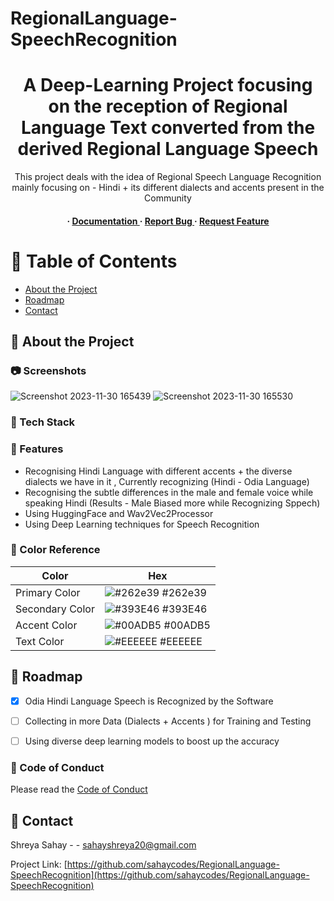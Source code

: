 # RegionalLanguage-SpeechRecognition
<div align='center'>

<h1>A Deep-Learning Project focusing on the reception of Regional Language Text converted from the derived Regional Language Speech </h1>
<p>This project deals with the idea of Regional Speech Language Recognition mainly focusing on - Hindi + its different dialects and accents present in the Community </p>

<h4> <span> · </span> <a href="https://github.com/sahaycodes/RegionalLanguage-SpeechRecognition/blob/master/README.md"> Documentation </a> <span> · </span> <a href="https://github.com/sahaycodes/RegionalLanguage-SpeechRecognition/issues"> Report Bug </a> <span> · </span> <a href="https://github.com/sahaycodes/RegionalLanguage-SpeechRecognition/issues"> Request Feature </a> </h4>


</div>

# :notebook_with_decorative_cover: Table of Contents

- [About the Project](#star2-about-the-project)
- [Roadmap](#compass-roadmap)
- [Contact](#handshake-contact)


## :star2: About the Project

### :camera: Screenshots

![Screenshot 2023-11-30 165439](https://github.com/sahaycodes/RegionalLanguage-SpeechRecognition/assets/99585576/2b735f6c-8b50-423e-9155-16536bd9477d)
![Screenshot 2023-11-30 165530](https://github.com/sahaycodes/RegionalLanguage-SpeechRecognition/assets/99585576/f3e53b45-cedb-40e2-a280-0313c10fb688)






### :space_invader: Tech Stack


### :dart: Features
- Recognising Hindi Language with different accents + the diverse dialects we have in it , Currently recognizing (Hindi - Odia Language)
- Recognising the subtle differences in the male and female voice while speaking Hindi (Results  - Male Biased more while Recognizing Sppech)
- Using HuggingFace and  Wav2Vec2Processor
- Using Deep Learning techniques for Speech Recognition


### :art: Color Reference
| Color | Hex |
| --------------- | ---------------------------------------------------------------- |
| Primary Color | ![#262e39](https://via.placeholder.com/10/262e39?text=+) #262e39 |
| Secondary Color | ![#393E46](https://via.placeholder.com/10/393E46?text=+) #393E46 |
| Accent Color | ![#00ADB5](https://via.placeholder.com/10/00ADB5?text=+) #00ADB5 |
| Text Color | ![#EEEEEE](https://via.placeholder.com/10/EEEEEE?text=+) #EEEEEE |

## :compass: Roadmap

* [x] Odia Hindi Language Speech is Recognized by the Software
* [ ] Collecting in more Data (Dialects + Accents ) for Training and Testing
* [ ] Using diverse deep learning models to boost up the accuracy


### :scroll: Code of Conduct

Please read the [Code of Conduct](https://github.com/sahaycodes/RegionalLanguage-SpeechRecognition/blob/master/CODE_OF_CONDUCT.md)

## :handshake: Contact

Shreya Sahay - - sahayshreya20@gmail.com

Project Link: [https://github.com/sahaycodes/RegionalLanguage-SpeechRecognition](https://github.com/sahaycodes/RegionalLanguage-SpeechRecognition)
